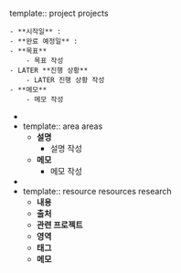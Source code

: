 template:: project
projects

	- **시작일** :
	- **완료 예정일** :
	- **목표**
		- 목표 작성
	- LATER **진행 상황**
		- LATER 진행 상황 작성
	- **메모**
		- 메모 작성
-
- template:: area
  areas
	- **설명**
		- 설명 작성
	- **메모**
		- 메모 작성
-
- template:: resource
  resources research
	- **내용**
	- **출처**
	- **관련 프로젝트**
	- **영역**
	- **태그**
	- **메모**